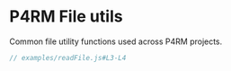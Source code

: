 # P4RM File utils

Common file utility functions used across P4RM projects.

```js
// examples/readFile.js#L3-L4
```
